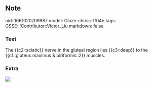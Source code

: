 ## Note
nid: 1661020709987
model: Cloze-chrisc-ff04e
tags: GSSE::!Contributor::Victor_Liu
markdown: false

### Text
The {{c2::sciatic}} nerve in the gluteal region lies {{c3::deep}} to the {{c1::gluteus maximus & piriformis::2}} muscles.

### Extra
<img src="paste-407f348f9e1ea82ffce84446af7ab83948112bc5.jpg">
